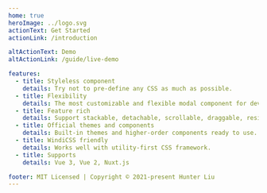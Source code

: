 ```yaml
---
home: true
heroImage: ../logo.svg
actionText: Get Started
actionLink: /introduction

altActionText: Demo
altActionLink: /guide/live-demo

features:
  - title: Styleless component
    details: Try not to pre-define any CSS as much as possible.
  - title: Flexibility
    details: The most customizable and flexible modal component for developers.
  - title: Feature rich
    details: Support stackable, detachable, scrollable, draggable, resizable, transition, accessibility, focusTrap, dynamic modal, etc.
  - title: Official themes and components
    details: Built-in themes and higher-order components ready to use.
  - title: WindiCSS friendly
    details: Works well with utility-first CSS framework.
  - title: Supports
    details: Vue 3, Vue 2, Nuxt.js

footer: MIT Licensed | Copyright © 2021-present Hunter Liu
---
```

